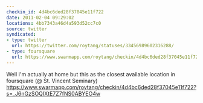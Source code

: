 ```yaml
---
checkin_id: 4d4bc6ded28f37045e11f722
date: 2011-02-04 09:29:02
locations: 4bb7343a46d4a593d52cc7c0
source: twitter
syndicated:
- type: twitter
  url: https://twitter.com/roytang/statuses/33456989602316288/
- type: foursquare
  url: https://www.swarmapp.com/roytang/checkin/4d4bc6ded28f37045e11f722?s=_J6nGzSOQIXtE7Z7fNS0ABYEO4w
---
```


Well I'm actually at home but this as the closest available location in foursquare (@ St. Vincent Seminary) https://www.swarmapp.com/roytang/checkin/4d4bc6ded28f37045e11f722?s=_J6nGzSOQIXtE7Z7fNS0ABYEO4w